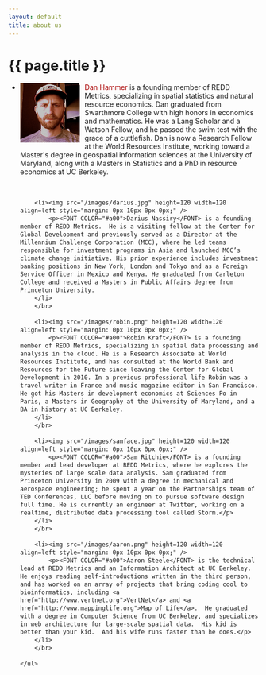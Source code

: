 ```yaml
---
layout: default
title: about us
---
```


{{ page.title }}
================
<div id="person">
	<ul class="person">
		<li><img src="/images/dan.jpg" height=120 width=120 align=left style="margin: 0px 10px 0px 0px;" /> 
			<p><FONT COLOR="#a00">Dan Hammer</FONT> is a founding member of REDD Metrics, specializing in spatial statistics and natural resource economics.  Dan graduated from Swarthmore College with high honors in economics and mathematics. He was a Lang Scholar and a Watson Fellow, and he passed the swim test with the grace of a cuttlefish.  Dan is now a Research Fellow at the World Resources Institute, working toward a Master's degree in geospatial information sciences at the University of Maryland, along with a Masters in Statistics and a PhD in resource economics at UC Berkeley.
		</li> 
		</br>
		
		<li><img src="/images/darius.jpg" height=120 width=120 align=left style="margin: 0px 10px 0px 0px;" /> 
			<p><FONT COLOR="#a00">Darius Nassiry</FONT> is a founding member of REDD Metrics.  He is a visiting fellow at the Center for Global Development and previously served as a Director at the Millennium Challenge Corporation (MCC), where he led teams responsible for investment programs in Asia and launched MCC’s climate change initiative. His prior experience includes investment banking positions in New York, London and Tokyo and as a Foreign Service Officer in Mexico and Kenya. He graduated from Carleton College and received a Masters in Public Affairs degree from Princeton University.
		</li> 
		</br>
		
		<li><img src="/images/robin.png" height=120 width=120 align=left style="margin: 0px 10px 0px 0px;" /> 
			<p><FONT COLOR="#a00">Robin Kraft</FONT> is a founding member of REDD Metrics, specializing in spatial data processing and analysis in the cloud. He is a Research Associate at World Resources Institute, and has consulted at the World Bank and Resources for the Future since leaving the Center for Global Development in 2010. In a previous professional life Robin was a travel writer in France and music magazine editor in San Francisco. He got his Masters in development economics at Sciences Po in Paris, a Masters in Geography at the University of Maryland, and a BA in history at UC Berkeley.
		</li> 
		</br>
		
		<li><img src="/images/samface.jpg" height=120 width=120 align=left style="margin: 0px 10px 0px 0px;" /> 
			<p><FONT COLOR="#a00">Sam Ritchie</FONT> is a founding member and lead developer at REDD Metrics, where he explores the mysteries of large scale data analysis. Sam graduated from Princeton University in 2009 with a degree in mechanical and aerospace engineering; he spent a year on the Partnerships team of TED Conferences, LLC before moving on to pursue software design full time. He is currently an engineer at Twitter, working on a realtime, distributed data processing tool called Storm.</p>
		</li> 
		</br>

		<li><img src="/images/aaron.png" height=120 width=120 align=left style="margin: 0px 10px 0px 0px;" /> 
			<p><FONT COLOR="#a00">Aaron Steele</FONT> is the technical lead at REDD Metrics and an Information Architect at UC Berkeley.  He enjoys reading self-introductions written in the third person, and has worked on an array of projects that bring coding cool to bioinformatics, including <a href="http://www.vertnet.org">VertNet</a> and <a href="http://www.mappinglife.org">Map of Life</a>.  He graduated with a degree in Computer Science from UC Berkeley, and specializes in web architecture for large-scale spatial data.  His kid is better than your kid.  And his wife runs faster than he does.</p>
		</li> 
		</br>

	</ul>
</div>


